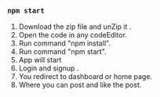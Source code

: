 

### `npm start`


1. Download the zip file and unZip it .
2. Open the code in any codeEditor.
3. Run command "npm install".
4. Run command "npm start".
5. App will start
6. Login and signup .
7. You redirect to dashboard or home page.
8. Where you can post and like the post.
